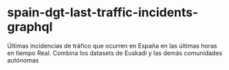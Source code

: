 # spain-dgt-last-traffic-incidents-graphql
Últimas incidencias de tráfico que ocurren en España en las últimas horas en tiempo Real. Combina los datasets de Euskadi y las demás comunidades autónomas
